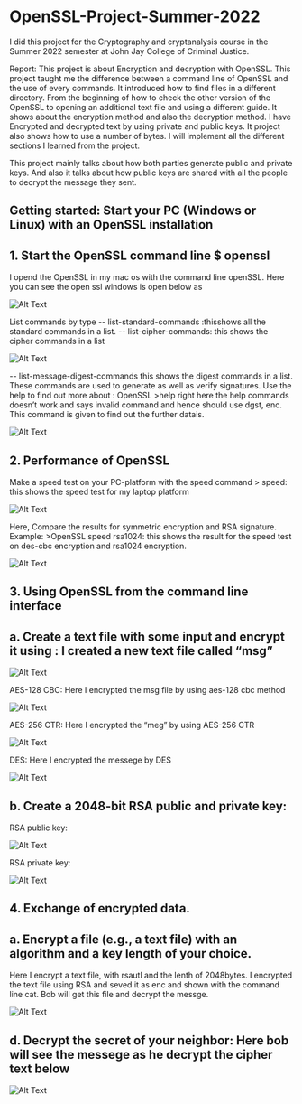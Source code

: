 # OpenSSL-Project-Summer-2022
I did this project for the Cryptography and cryptanalysis course in the Summer 2022 semester at John Jay College of Criminal Justice.

Report: This project is about Encryption and decryption with OpenSSL. This project taught me the difference between a command 
line of OpenSSL and the use of every commands. It introduced how to find files in a different directory. From the beginning of how to 
check the other version of the OpenSSL to opening an additional text file and using a different guide. It shows about the encryption 
method and also the decryption method. I have Encrypted and decrypted text by using private and public keys. It project also shows how 
to use a number of bytes. I will implement all the different sections I learned from the project. 

This project mainly talks about how both parties generate public and private keys. And also it talks about how public keys are shared with all the people
to decrypt the message they sent.


## Getting started: Start your PC (Windows or Linux) with an OpenSSL installation 
## 1.	Start the OpenSSL command line $ openssl 
I opend the OpenSSL in my mac os with the command line openSSL. Here you can see the open ssl windows is open below as 

![Alt Text](1.png)

List commands by type
-- list-standard-commands :thisshows all the standard commands in a list. 
-- list-cipher-commands: this shows the cipher commands in a list

![Alt Text](2.png)

-- list-message-digest-commands this shows the digest commands in a list. These commands are used to generate as well as verify signatures. 
Use the help to find out more about :
OpenSSL >help right here the help commands doesn’t work and says invalid command and hence should use dgst, enc. 
This command is given to find out the further datais. 

![Alt Text](3.png)

## 2.	Performance of OpenSSL

Make a speed test on your PC-platform with the speed command > speed: this shows the speed test for my laptop platform 

![Alt Text](4.png)

Here, Compare the results for symmetric encryption and RSA signature. Example: >OpenSSL speed rsa1024: this shows the result for the speed test on des-cbc encryption and rsa1024 encryption. 

![Alt Text](5.png)

## 3. Using OpenSSL from the command line interface

## a.	Create a text file with some input and encrypt it using : I created a new text file called “msg”  

![Alt Text](6.png)

AES-128 CBC: Here I encrypted the msg file by using aes-128 cbc method 

![Alt Text](7.png)

AES-256 CTR: Here I encrypted the “meg” by using AES-256 CTR

![Alt Text](8.png)

DES: Here I encrypted the messege by DES

![Alt Text](9.png)

## b.	Create a 2048-bit RSA public and private key: 

RSA public key: 

![Alt Text](10.png)

RSA private key: 

![Alt Text](11.png)

## 4.	 Exchange of encrypted data.

## a.	 Encrypt a file (e.g., a text file) with an algorithm and a key length of your choice.
Here I encrypt a text file, with rsautl and the lenth of 2048bytes. I encrypted the text file using RSA and seved it 
as enc and shown with the command line cat.  Bob will get this file and decrypt the messge.

![Alt Text](12.png)

## d.	Decrypt the secret of your neighbor: Here bob will see the messege as he decrypt the cipher text below

![Alt Text](13.png)











